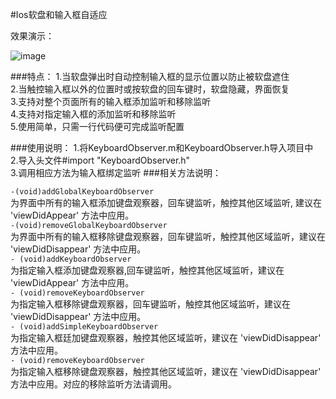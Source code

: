 #Ios软盘和输入框自适应  

效果演示：  

![image](https://github.com/crazycodeboy/KeyboardObserver/blob/master/res/%E8%BD%AF%E7%9B%98%E9%94%AE%E7%9B%98%E8%87%AA%E9%80%82%E5%BA%94.gif)
 
###特点：
1.当软盘弹出时自动控制输入框的显示位置以防止被软盘遮住  
2.当触控输入框以外的位置时或按软盘的回车键时，软盘隐藏，界面恢复   
3.支持对整个页面所有的输入框添加监听和移除监听    
4.支持对指定输入框的添加监听和移除监听    
5.使用简单，只需一行代码便可完成监听配置  

###使用说明： 
1.将KeyboardObserver.m和KeyboardObserver.h导入项目中   
2.导入头文件#import "KeyboardObserver.h"  
3.调用相应方法为输入框绑定监听
###相关方法说明：
 
`-(void)addGlobalKeyboardObserver`  
为界面中所有的输入框添加键盘观察器，回车键监听，触控其他区域监听, 建议在 'viewDidAppear' 方法中应用。  
`-(void)removeGlobalKeyboardObserver`  
为界面中所有的输入框移除键盘观察器，回车键监听，触控其他区域监听，建议在 'viewDidDisappear' 方法中应用。  
`- (void)addKeyboardObserver`	  
为指定输入框添加键盘观察器,回车键监听，触控其他区域监听，建议在 'viewDidAppear' 方法中应用。   
`- (void)removeKeyboardObserver`  
为指定输入框移除键盘观察器，回车键监听，触控其他区域监听，建议在 'viewDidDisappear' 方法中应用。   
`- (void)addSimpleKeyboardObserver`    
 为指定输入框廷加键盘观察器，触控其他区域监听，建议在 'viewDidDisappear' 方法中应用。   
`- (void)removeKeyboardObserver`    
 为指定输入框移除键盘观察器，触控其他区域监听，建议在 'viewDidDisappear' 方法中应用。对应的移除监听方法请调用。   